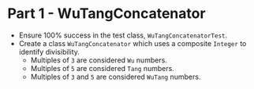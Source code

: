 # Part 1 - WuTangConcatenator
* Ensure 100% success in the test class, `WuTangConcatenatorTest`.
* Create a class `WuTangConcatenator` which uses a composite `Integer` to identify divisibility.
    * Multiples of `3` are considered `Wu` numbers.
    * Multiples of `5` are considered `Tang` numbers.
    * Multiples of `3` and `5` are considered `WuTang` numbers.
